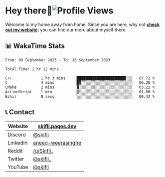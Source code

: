 # Hey there:wave:![Profile Views](https://komarev.com/ghpvc/?username=skifli)

Welcome to my home away from home. Since you are here, why not [**check out my website**](https://skifli.pages.dev); you can find our more about myself there.

## 📊 WakaTime Stats

<!--START_SECTION:waka-->

```txt
From: 09 September 2023 - To: 16 September 2023

Total Time: 1 hr 12 mins

C++             1 hr 3 mins     ██████████████████████░░░   87.72 %
C               4 mins          █▓░░░░░░░░░░░░░░░░░░░░░░░   06.20 %
CMake           2 mins          ▓░░░░░░░░░░░░░░░░░░░░░░░░   03.22 %
ActionScript    1 min           ▒░░░░░░░░░░░░░░░░░░░░░░░░   01.86 %
Ezhil           0 secs          ░░░░░░░░░░░░░░░░░░░░░░░░░   00.42 %
```

<!--END_SECTION:waka-->

## 📞 Contact

| Website  | [skifli.pages.dev](https://skifli.pages.dev)                       |
|----------|--------------------------------------------------------------------|
| Discord  | [@skifli](https://discord.com/users/1072069875993956372)           |
| LinkedIn | [aneeq-weerasinghe](https://www.linkedin.com/in/aneeq-weerasinghe) |
| Reddit   | [/u/Skifli_](https://www.reddit.com/user/skifli_)                  |
| Twitter  | [@skifli_](https://twitter.com/@skifli_)                           |
| YouTube  | [@skifli](https://www.youtube.com/channel/@skifli)                 |
